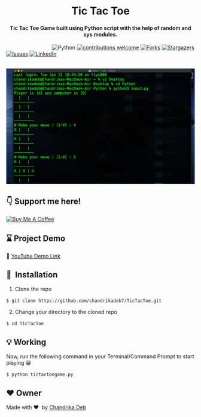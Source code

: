 <h1 align="center">Tic Tac Toe</h1>

<div align= "center">
  <h4>Tic Tac Toe Game built using Python script with the help of random and sys modules.</h4>
</div>

&nbsp;&nbsp;&nbsp;&nbsp;&nbsp;&nbsp;&nbsp;&nbsp;&nbsp;&nbsp;&nbsp;&nbsp;&nbsp;&nbsp;&nbsp;&nbsp;&nbsp;&nbsp;&nbsp;&nbsp;&nbsp;&nbsp;&nbsp;&nbsp;&nbsp;&nbsp;&nbsp;&nbsp;&nbsp;&nbsp;
![Python](https://img.shields.io/badge/python-v3.6+-blue.svg)
[![contributions welcome](https://img.shields.io/badge/contributions-welcome-brightgreen.svg?style=flat)](https://github.com/chandrikadeb7/TicTacToe/issues)
[![Forks](https://img.shields.io/github/forks/chandrikadeb7/TicTacToe.svg?logo=github)](https://github.com/chandrikadeb7/TicTacToe/network/members)
[![Stargazers](https://img.shields.io/github/stars/chandrikadeb7/TicTacToe.svg?logo=github)](https://github.com/chandrikadeb7/TicTacToe/stargazers)
[![Issues](https://img.shields.io/github/issues/chandrikadeb7/TicTacToe.svg?logo=github)](https://github.com/chandrikadeb7/TicTacToe/issues)
[![LinkedIn](https://img.shields.io/badge/-LinkedIn-black.svg?style=flat-square&logo=linkedin&colorB=555)](https://www.linkedin.com/in/chandrika-deb/)


&nbsp;&nbsp;&nbsp;&nbsp;&nbsp;&nbsp;&nbsp;&nbsp;&nbsp;&nbsp;&nbsp;&nbsp;&nbsp;&nbsp;&nbsp;&nbsp;&nbsp;&nbsp;&nbsp;&nbsp;&nbsp;&nbsp;&nbsp;&nbsp;&nbsp;&nbsp;&nbsp;&nbsp;&nbsp;&nbsp;&nbsp;&nbsp;&nbsp;&nbsp;&nbsp;
![Live Demo](https://github.com/chandrikadeb7/TicTacToe/blob/master/readmepic.png)

## :point_down: Support me here!
<a href="https://www.buymeacoffee.com/chandrikadeb7" target="_blank"><img src="https://www.buymeacoffee.com/assets/img/custom_images/orange_img.png" alt="Buy Me A Coffee" style="height: 41px !important;width: 174px !important;box-shadow: 0px 3px 2px 0px rgba(190, 190, 190, 0.5) !important;-webkit-box-shadow: 0px 3px 2px 0px rgba(190, 190, 190, 0.5) !important;" ></a>
 
## :hourglass: Project Demo
:movie_camera: [YouTube Demo Link](https://youtu.be/cZNWeoJ487M)

## 🚀&nbsp; Installation
1. Clone the repo
```
$ git clone https://github.com/chandrikadeb7/TicTacToe.git
```

2. Change your directory to the cloned repo
```
$ cd TicTacToe
```

## :bulb: Working

Now, run the following command in your Terminal/Command Prompt to start playing :grin:
```
$ python tictactoegame.py
```

## :heart: Owner
Made with :heart:&nbsp;  by [Chandrika Deb](https://github.com/chandrikadeb7)
